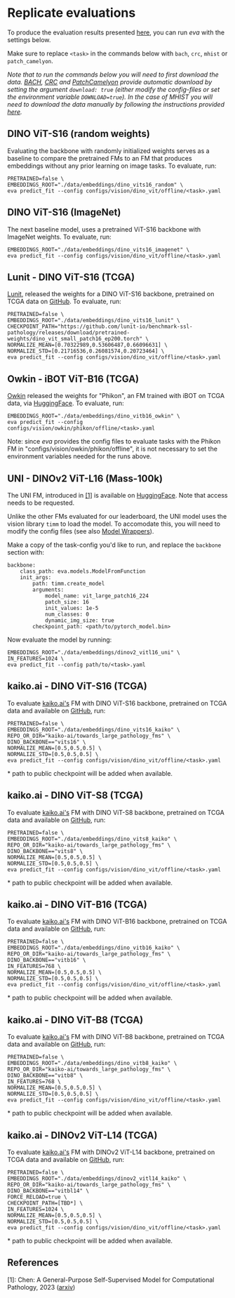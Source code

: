 # Replicate evaluations

To produce the evaluation results presented [here](../../index.md#evaluation-results), you can run *eva* with the settings below.

Make sure to replace `<task>` in the commands below with `bach`, `crc`, `mhist` or `patch_camelyon`.

*Note that to run the commands below you will need to first download the data. [BACH](../../datasets/bach.md), [CRC](../../datasets/crc.md) and [PatchCamelyon](../../datasets/patch_camelyon.md) provide automatic download by setting the argument `download: true` (either modify the config-files or set the environment variable `DOWNLOAD=true`). In the case of MHIST you will need to download the data manually by following the instructions provided [here](../../datasets/mhist.md#download-and-preprocessing).*

## DINO ViT-S16 (random weights)

Evaluating the backbone with randomly initialized weights serves as a baseline to compare the pretrained FMs to an FM that produces embeddings without any prior learning on image tasks. To evaluate, run:

```
PRETRAINED=false \
EMBEDDINGS_ROOT="./data/embeddings/dino_vits16_random" \
eva predict_fit --config configs/vision/dino_vit/offline/<task>.yaml
```

## DINO ViT-S16 (ImageNet)

The next baseline model, uses a pretrained ViT-S16 backbone with ImageNet weights. To evaluate, run:

```
EMBEDDINGS_ROOT="./data/embeddings/dino_vits16_imagenet" \
eva predict_fit --config configs/vision/dino_vit/offline/<task>.yaml
```

## Lunit - DINO ViT-S16 (TCGA)

[Lunit](https://www.lunit.io/en), released the weights for a DINO ViT-S16 backbone, pretrained on TCGA data
on [GitHub](https://github.com/lunit-io/benchmark-ssl-pathology/releases/). To evaluate, run:

```
PRETRAINED=false \
EMBEDDINGS_ROOT="./data/embeddings/dino_vits16_lunit" \
CHECKPOINT_PATH="https://github.com/lunit-io/benchmark-ssl-pathology/releases/download/pretrained-weights/dino_vit_small_patch16_ep200.torch" \
NORMALIZE_MEAN=[0.70322989,0.53606487,0.66096631] \
NORMALIZE_STD=[0.21716536,0.26081574,0.20723464] \
eva predict_fit --config configs/vision/dino_vit/offline/<task>.yaml
```

## Owkin - iBOT ViT-B16 (TCGA)

[Owkin](https://www.owkin.com/) released the weights for "Phikon", an FM trained with iBOT on TCGA data, via
[HuggingFace](https://huggingface.co/owkin/phikon). To evaluate, run:

```
EMBEDDINGS_ROOT="./data/embeddings/dino_vitb16_owkin" \
eva predict_fit --config configs/vision/owkin/phikon/offline/<task>.yaml
```

Note: since *eva* provides the config files to evaluate tasks with the Phikon FM in 
"configs/vision/owkin/phikon/offline", it is not necessary to set the environment variables needed for
the runs above.

## UNI - DINOv2 ViT-L16 (Mass-100k)

The UNI FM, introduced in [[1]](#references) is available on [HuggingFace](https://huggingface.co/MahmoodLab/UNI). Note that access needs to 
be requested.

Unlike the other FMs evaluated for our leaderboard, the UNI model uses the vision library `timm` to load the model. To 
accomodate this, you will need to modify the config files (see also [Model Wrappers](model_wrappers.md)).

Make a copy of the task-config you'd like to run, and replace the `backbone` section with:
```
backbone:
    class_path: eva.models.ModelFromFunction
    init_args:
        path: timm.create_model
        arguments:
            model_name: vit_large_patch16_224
            patch_size: 16
            init_values: 1e-5
            num_classes: 0
            dynamic_img_size: true
        checkpoint_path: <path/to/pytorch_model.bin>
```

Now evaluate the model by running:
```
EMBEDDINGS_ROOT="./data/embeddings/dinov2_vitl16_uni" \
IN_FEATURES=1024 \
eva predict_fit --config path/to/<task>.yaml
```


## kaiko.ai - DINO ViT-S16 (TCGA)

To evaluate [kaiko.ai's](https://www.kaiko.ai/) FM with DINO ViT-S16 backbone, pretrained on TCGA data 
and available on [GitHub](https://github.com/kaiko-ai/towards_large_pathology_fms), run:

```
PRETRAINED=false \
EMBEDDINGS_ROOT="./data/embeddings/dino_vits16_kaiko" \
REPO_OR_DIR="kaiko-ai/towards_large_pathology_fms" \
DINO_BACKBONE=="vits16" \
NORMALIZE_MEAN=[0.5,0.5,0.5] \
NORMALIZE_STD=[0.5,0.5,0.5] \
eva predict_fit --config configs/vision/dino_vit/offline/<task>.yaml
```

\* path to public checkpoint will be added when available.

## kaiko.ai - DINO ViT-S8 (TCGA)

To evaluate [kaiko.ai's](https://www.kaiko.ai/) FM with DINO ViT-S8 backbone, pretrained on TCGA data 
and available on [GitHub](https://github.com/kaiko-ai/towards_large_pathology_fms), run:

```
PRETRAINED=false \
EMBEDDINGS_ROOT="./data/embeddings/dino_vits8_kaiko" \
REPO_OR_DIR="kaiko-ai/towards_large_pathology_fms" \
DINO_BACKBONE=="vits8" \
NORMALIZE_MEAN=[0.5,0.5,0.5] \
NORMALIZE_STD=[0.5,0.5,0.5] \
eva predict_fit --config configs/vision/dino_vit/offline/<task>.yaml
```

\* path to public checkpoint will be added when available.

## kaiko.ai - DINO ViT-B16 (TCGA)

To evaluate [kaiko.ai's](https://www.kaiko.ai/) FM with DINO ViT-B16 backbone, pretrained on TCGA data 
and available on [GitHub](https://github.com/kaiko-ai/towards_large_pathology_fms), run:

```
PRETRAINED=false \
EMBEDDINGS_ROOT="./data/embeddings/dino_vitb16_kaiko" \
REPO_OR_DIR="kaiko-ai/towards_large_pathology_fms" \
DINO_BACKBONE=="vitb16" \
IN_FEATURES=768 \
NORMALIZE_MEAN=[0.5,0.5,0.5] \
NORMALIZE_STD=[0.5,0.5,0.5] \
eva predict_fit --config configs/vision/dino_vit/offline/<task>.yaml
```

\* path to public checkpoint will be added when available.

## kaiko.ai - DINO ViT-B8 (TCGA)

To evaluate [kaiko.ai's](https://www.kaiko.ai/) FM with DINO ViT-B8 backbone, pretrained on TCGA data 
and available on [GitHub](https://github.com/kaiko-ai/towards_large_pathology_fms), run:

```
PRETRAINED=false \
EMBEDDINGS_ROOT="./data/embeddings/dino_vitb8_kaiko" \
REPO_OR_DIR="kaiko-ai/towards_large_pathology_fms" \
DINO_BACKBONE=="vitb8" \
IN_FEATURES=768 \
NORMALIZE_MEAN=[0.5,0.5,0.5] \
NORMALIZE_STD=[0.5,0.5,0.5] \
eva predict_fit --config configs/vision/dino_vit/offline/<task>.yaml
```

\* path to public checkpoint will be added when available.

## kaiko.ai - DINOv2 ViT-L14 (TCGA)

To evaluate [kaiko.ai's](https://www.kaiko.ai/) FM with DINOv2 ViT-L14 backbone, pretrained on TCGA data 
and available on [GitHub](https://github.com/kaiko-ai/towards_large_pathology_fms), run:

```
PRETRAINED=false \
EMBEDDINGS_ROOT="./data/embeddings/dinov2_vitl14_kaiko" \
REPO_OR_DIR="kaiko-ai/towards_large_pathology_fms" \
DINO_BACKBONE=="vitbl14" \
FORCE_RELOAD=true \
CHECKPOINT_PATH=[TBD*] \
IN_FEATURES=1024 \
NORMALIZE_MEAN=[0.5,0.5,0.5] \
NORMALIZE_STD=[0.5,0.5,0.5] \
eva predict_fit --config configs/vision/dino_vit/offline/<task>.yaml
```

\* path to public checkpoint will be added when available.


## References

 [1]: Chen: A General-Purpose Self-Supervised Model for Computational Pathology, 2023 ([arxiv](https://arxiv.org/pdf/2308.15474.pdf))